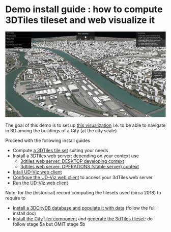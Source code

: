 # Demo install guide : how to compute 3DTiles tileset and web visualize it

![3dTiles Lyon Demo](Images/Demo3dTilesLyon.png)

The goal of this demo is to set up [this visualization](http://rict.liris.cnrs.fr/iTownsPlanar3DTiles/itowns/examples/planar_3dtiles.html) i.e. to be able to navigate in 3D among the buildings of a City (at the city scale)

Proceed with the following install guides
 - Compute 
   [a 3DTiles tile set](https://github.com/VCityTeam/UD-Reproducibility/blob/master/Computations/3DTiles/LyonTemporal/PythonCallingDocker/Readme.md#running-the-static-tiler-workflow) suiting your needs
 - Install a 3DTiles web server: depending on your context use
   * [3dtiles web server: DESKTOP developing context](https://github.com/VCityTeam/UD-Reproducibility/blob/master/ExternalComponents/3DTilesSamples/Install3dTilesNodeBasedWebServer.md)
   * [3dtiles web server: OPERATIONS (stable server) context](https://github.com/VCityTeam/UD-Reproducibility/blob/master/ExternalComponents/ApacheServer/InstallDebianApacheServer.md)
 - [Intall UD-Viz web client](Readme.md#frontend-udv-web-client-install-notes)
 - [Configue the UD-Viz web client]() to access your 3dTiles web server
 - [Run the UD-Viz web client](Readme.md#frontend-udv-web-client-install-notes)
 
 Note: for the (historical) record computing the tilesets used (circa 2018) to require to
  - [Install a 3DCityDB database and populate it with data](Install3DCityDB.md) (follow the full install doc)
  - [Install the CityTiler component](https://github.com/MEPP-team/py3dtiles/blob/Tiler/Tilers/CityTiler/Install.md) and [generate the 3dTiles tileset](https://github.com/MEPP-team/py3dtiles/blob/Tiler/Tilers/CityTiler/Install.md#5a-running-the-citytiler): do follow stage 5a but OMIT stage 5b
